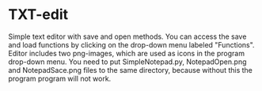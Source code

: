 # TXT-edit
Simple text editor with save and open methods. You can access the save and load functions by clicking 
on the drop-down menu labeled "Functions".
Editor includes two png-images, which are used as icons in the program drop-down menu.
You need to put SimpleNotepad.py, NotepadOpen.png and NotepadSace.png files to the same directory,
because without this the program program will not work.
